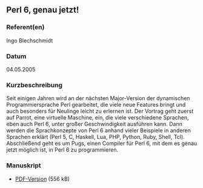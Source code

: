 
 
## Perl 6, genau jetzt!


### Referent(en)
 Ingo Blechschmidt

### Datum
 04.05.2005

### Kurzbeschreibung
 Seit einigen Jahren wird an der nächsten Major-Version der dynamischen
  Programmiersprache Perl gearbeitet, die viele neue Features bringt und
  auch besonders für Neulinge leicht zu erlernen ist. Der Vortrag geht
  zuerst auf Parrot, eine virtuelle Maschine, ein, die viele verschiedene
  Sprachen, eben auch Perl 6, unter großer Geschwindigkeit ausführen
  kann. Dann werden die Sprachkonzepte von Perl 6 anhand vieler Beispiele
  in anderen Sprachen erklärt (Perl 5, C, Haskell, Lua, PHP, Python,
  Ruby, Shell, Tcl). Abschließend geht es um Pugs, einen Compiler für
  Perl 6, mit dem es genau jetzt möglich ist, in Perl 6 zu programmieren.


### Manuskript

          
* [PDF-Version](/download/Vortraege/Perl6.pdf) (556 kB)
                 
      
  

